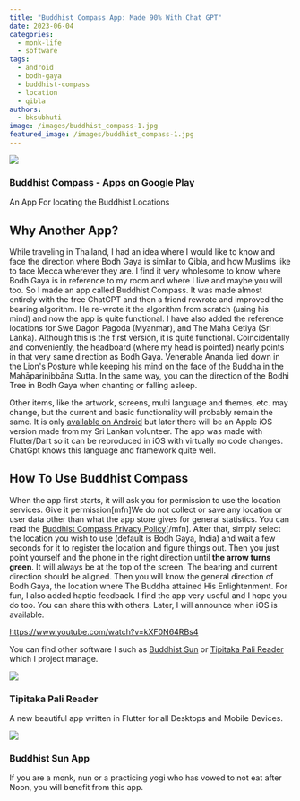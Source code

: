 ```yaml
---
title: "Buddhist Compass App: Made 90% With Chat GPT"
date: 2023-06-04
categories: 
  - monk-life
  - software
tags: 
  - android
  - bodh-gaya
  - buddhist-compass
  - location
  - qibla
authors: 
  - bksubhuti
image: /images/buddhist_compass-1.jpg
featured_image: /images/buddhist_compass-1.jpg
---
```


![](https://play-lh.googleusercontent.com/RLdLjTdLL7lUZijOYgJzXU0iw_8GGkUJx7khyOLQE1hsliPdG5tDVQv4VKKK6uc0-bR0)

### Buddhist Compass - Apps on Google Play

An App For locating the Buddhist Locations

## Why Another App?

While traveling in Thailand, I had an idea where I would like to know and face the direction where Bodh Gaya is similar to Qibla, and how Muslims like to face Mecca wherever they are. I find it very wholesome to know where Bodh Gaya is in reference to my room and where I live and maybe you will too. So I made an app called Buddhist Compass. It was made almost entirely with the free ChatGPT and then a friend rewrote and improved the bearing algorithm. He re-wrote it the algorithm from scratch (using his mind) and now the app is quite functional. I have also added the reference locations for Swe Dagon Pagoda (Myanmar), and The Maha Cetiya (Sri Lanka). Although this is the first version, it is quite functional. Coincidentally and conveniently, the headboard (where my head is pointed) nearly points in that very same direction as Bodh Gaya. Venerable Ananda lied down in the Lion's Posture while keeping his mind on the face of the Buddha in the Mahāparinibbāna Sutta. In the same way, you can the direction of the Bodhi Tree in Bodh Gaya when chanting or falling asleep.

Other items, like the artwork, screens, multi language and themes, etc. may change, but the current and basic functionality will probably remain the same. It is only [available on Android](https://play.google.com/store/apps/details?id=com.paauk.buddhistcompass) but later there will be an Apple iOS version made from my Sri Lankan volunteer. The app was made with Flutter/Dart so it can be reproduced in iOS with virtually no code changes. ChatGpt knows this language and framework quite well.

## How To Use Buddhist Compass

When the app first starts, it will ask you for permission to use the location services. Give it permission\[mfn\]We do not collect or save any location or user data other than what the app store gives for general statistics. You can read the [Buddhist Compass Privacy Policy](https://americanmonk.org/privacy-policy-for-buddhist-compass-app/)\[/mfn\]. After that, simply select the location you wish to use (default is Bodh Gaya, India) and wait a few seconds for it to register the location and figure things out. Then you just point yourself and the phone in the right direction until **the arrow turns green**. It will always be at the top of the screen. The bearing and current direction should be aligned. Then you will know the general direction of Bodh Gaya, the location where The Buddha attained His Enlightenment. For fun, I also added haptic feedback. I find the app very useful and I hope you do too. You can share this with others. Later, I will announce when iOS is available.

https://www.youtube.com/watch?v=kXF0N64RBs4

You can find other software I such as [Buddhist Sun](https://americanmonk.org/buddhist-sun-app/) or [Tipitaka Pali Reader](https://americanmonk.org/tipitaka-pali-reader/) which I project manage.

![](/images/TPR-billboard.png)

### Tipitaka Pali Reader

A new beautiful app written in Flutter for all Desktops and Mobile Devices.

![](/images/buddhist_sun.png)

### Buddhist Sun App

If you are a monk, nun or a practicing yogi who has vowed to not eat after Noon, you will benefit from this app.